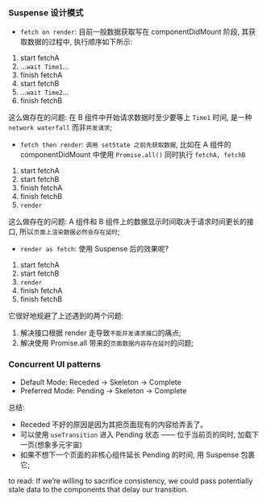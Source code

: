 ### Suspense 设计模式

* `fetch on render`: 目前一般数据获取写在 componentDidMount 阶段, 其获取数据的过程中, 执行顺序如下所示:

1. start fetchA
2. ...`wait Time1`...
3. finish fetchA
4. start fetchB
5. ...`wait Time2`...
6. finish fetchB

这么做存在的问题: 在 B 组件中开始请求数据时至少要等上 `Time1` 时间, 是一种 `network waterfall` 而非`并发请求`;

* `fetch then render`: `调用 setState 之前先获取数据`, 比如在 A 组件的 componentDidMount 中使用 `Promise.all()` 同时执行 `fetchA, fetchB`

1. start fetchA
2. start fetchB
3. finish fetchA
4. finish fetchB
5. `render`

这么做存在的问题: A 组件和 B 组件上的数据显示时间取决于请求时间更长的接口, 所以`页面上渲染数据必然会存在延时`;

* `render as fetch`: 使用 Suspense 后的效果呢?

1. start fetchA
2. start fetchB
3. `render`
4. finish fetchA
5. finish fetchB

它很好地规避了上述遇到的两个问题:

1. 解决接口根据 render 走导致`不能并发请求接口`的痛点;
2. 解决使用 Promise.all 带来的`页面数据内容存在延时`的问题;

### Concurrent UI patterns

* Default Mode: Receded → Skeleton → Complete
* Preferred Mode: Pending → Skeleton → Complete

总结:

* Receded 不好的原因是因为其把页面现有的内容给弄丢了。
* 可以使用 `useTransition` 进入 Pending 状态 —— 位于当前页的同时, 加载下一页(想象多元宇宙)
* 如果不想下一个页面的非核心组件延长 Pending 的时间, 用 Suspense 包裹它;

to read: If we’re willing to sacrifice consistency, we could pass potentially stale data to the components that delay our transition.